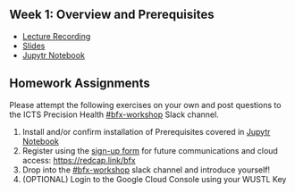 ## Week 1: Overview and Prerequisites
- [Lecture Recording](https://wustl.box.com/s/vp8mcoybud6qgl15lzdw66k5zzdoj8oz)
- [Slides](bfx_workshop_01_overview.pdf)
- [Jupytr Notebook](bfx_workshop_01_overview.ipynb)

## Homework Assignments

Please attempt the following exercises on your own and post questions to the ICTS Precision Health [#bfx-workshop](https://ictsprecisionhealth.slack.com/archives/C040Q704WS2) Slack channel.

1. Install and/or confirm installation of Prerequisites covered in [Jupytr Notebook](bfx_workshop_01_overview.ipynb)
2. Register using the [sign-up form](https://redcap.link/bfx) for future communications and cloud access: https://redcap.link/bfx
3. Drop into the [#bfx-workshop](https://ictsprecisionhealth.slack.com/archives/C040Q704WS2) slack channel and introduce yourself!
4. (OPTIONAL) Login to the Google Cloud Console using your WUSTL Key
